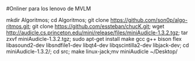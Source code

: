 #Onliner para los lenovo de MVLM

mkdir Algoritmos; cd Algoritmos; git clone https://github.com/son0p/algo-ritmos.git; git clone https://github.com/essteban/chucK.git; wget http://audicle.cs.princeton.edu/mini/release/files/miniAudicle-1.3.2.tgz; tar zxvf miniAudicle-1.3.2.tgz; sudo apt-get install make gcc g++ bison flex libasound2-dev libsndfile1-dev libqt4-dev libqscintilla2-dev libjack-dev; cd miniAudicle-1.3.2/; cd src; make linux-jack;mv miniAudicle ~/Desktop/